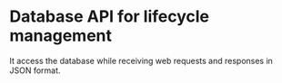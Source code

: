 # Database API for lifecycle management

It access the database while receiving web requests and responses in JSON format.
<tbc>
